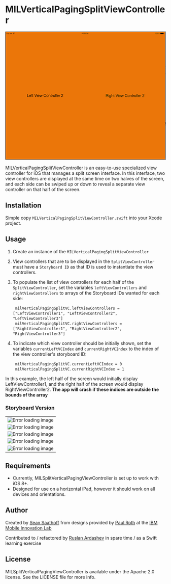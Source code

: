 MILVerticalPagingSplitViewController
=======================

<p align="center">
<img src="usage.gif"  alt="Drawing" height=400 border=1 /></p>

MILVerticalPagingSplitViewController is an easy-to-use specialized view controller for iOS that manages a split screen interface. In this interface, two view controllers are displayed at the same time on two halves of the screen, and each side can be swiped up or down to reveal a separate view controller on that half of the screen.

## Installation

Simple copy `MILVerticalPagingSplitViewController.swift` into your Xcode project.

## Usage

1. Create an instance of the `MILVerticalPagingSplitViewController`

1. View controllers that are to be displayed in the `SplitViewController` must have a `Storyboard ID` as that ID is used to instantiate the view controllers.

1. To populate the list of view controllers for each half of the `SplitViewController`, set the variables `leftViewControllers` and `rightViewControllers` to arrays of the Storyboard IDs wanted for each side:

        milVerticalPagingSplitVC.leftViewControllers = ["LeftViewController1", "LeftViewController2", "LeftViewController3"]
        milVerticalPagingSplitVC.rightViewControllers = ["RightViewController1", "RightViewController2", "RightViewController3"]

1. To indicate which view controller should be initially shown, set the variables `currentLeftVCIndex` and `currentRightVCIndex` to the index of the view controller's storyboard ID:

        milVerticalPagingSplitVC.currentLeftVCIndex = 0
        milVerticalPagingSplitVC.currentRightVCIndex = 1

In this example, the left half of the screen would initially display LeftViewController1, and the right half of the screen would display RightViewController2.  **The app will crash if these indices are outside the bounds of the array**

### Storyboard Version
|   |
|---|
| <img src="https://raw.githubusercontent.com/ruslan120101/MILSplitVerticalPagingViewController/master/demo%20images/1.%20Click.png" alt="Error loading image"/>  |
| <img src="https://github.com/ruslan120101/MILSplitVerticalPagingViewController/blob/master/demo%20images/2.%20Type.png" alt="Error loading image"/>  |
| <img src="https://github.com/ruslan120101/MILSplitVerticalPagingViewController/blob/master/demo%20images/3.%20Click.png" alt="Error loading image"/>  |
| <img src="https://github.com/ruslan120101/MILSplitVerticalPagingViewController/blob/master/demo%20images/4.%20Type.png" alt="Error loading image"/>  |
| <img src="https://github.com/ruslan120101/MILSplitVerticalPagingViewController/blob/master/demo%20images/5.%20Add%20in%20code.png" alt="Error loading image"/>  |



## Requirements
* Currently, MILSplitVerticalPagingViewController is set up to work with iOS 8+.
* Designed for use on a horizontal iPad, however it should work on all devices and orientations.

## Author

Created by [Sean Saathoff](https://github.com/sean86) from designs provided by [Paul Roth](https://dribbble.com/paulroth)
at the [IBM Mobile Innovation Lab](http://www-969.ibm.com/innovation/milab/)

Contributed to / refactored by [Ruslan Ardashev](https://github.com/ruslan120101) in spare time / as a Swift learning exercise

## License

MILSplitVerticalPagingViewController is available under the Apache 2.0 license. See the LICENSE file for more info.
